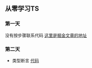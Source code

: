 ## 从零学习TS
### 第一天

没有按步骤联系代码
[这里是掘金文章的地址](https://juejin.cn/post/7025933995095359496)

### 第二天

- 类型断言 [代码](./day-two/assertions)